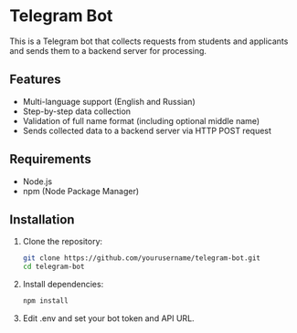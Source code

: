 # Telegram Bot

This is a Telegram bot that collects requests from students and applicants and sends them to a backend server for processing.

## Features

- Multi-language support (English and Russian)
- Step-by-step data collection
- Validation of full name format (including optional middle name)
- Sends collected data to a backend server via HTTP POST request

## Requirements

- Node.js
- npm (Node Package Manager)

## Installation

1. Clone the repository:
   ```bash
   git clone https://github.com/yourusername/telegram-bot.git
   cd telegram-bot
   
2. Install dependencies:
   ```bash
   npm install

3. Edit .env and set your bot token and API URL.
